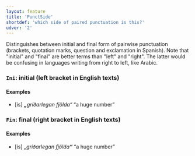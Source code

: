 ```yaml
---
layout: feature
title: 'PunctSide'
shortdef: 'which side of paired punctuation is this?'
udver: '2'
---
```


Distinguishes between initial and final form of pairwise punctuation
(brackets, quotation marks, question and exclamation in Spanish). Note
that "initial" and "final" are better terms than "left" and
"right". The latter would be confusing in languages writing from right
to left, like Arabic.

### <a name="Ini">`Ini`</a>: initial (left bracket in English texts)

#### Examples

* [is] _<b>„</b>gríðarlegan fjölda“_ “a huge number”

### <a name="Fin">`Fin`</a>: final (right bracket in English texts)

#### Examples

* [is] _„gríðarlegan fjölda<b>“</b>_ “a huge number”

<!-- Interlanguage links updated Ne 5. května 2024, 18:20:19 CEST -->
